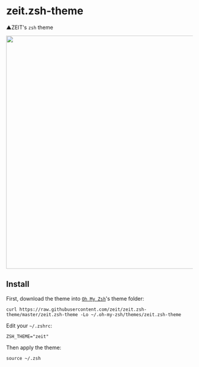 # zeit.zsh-theme
▲ZEIT's `zsh` theme

<img src="https://raw.githubusercontent.com/zeit/zeit.zsh-theme/master/screenshot.png?v=1" width="629">

## Install

First, download the theme into [`Oh My Zsh`](https://github.com/robbyrussell/oh-my-zsh)'s theme folder:

```
curl https://raw.githubusercontent.com/zeit/zeit.zsh-theme/master/zeit.zsh-theme -Lo ~/.oh-my-zsh/themes/zeit.zsh-theme
```

Edit your `~/.zshrc`:

```
ZSH_THEME="zeit"
```

Then apply the theme:

```
source ~/.zsh
```
